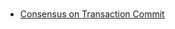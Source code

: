 ###

- [Consensus on Transaction Commit](https://blog.acolyer.org/2016/01/13/consensus-on-transaction-commit/)
